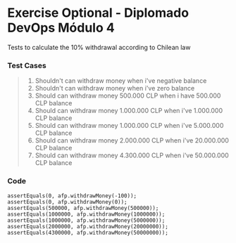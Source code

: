 # Exercise Optional - Diplomado DevOps Módulo 4

Tests to calculate the 10% withdrawal according to Chilean law

### Test Cases

> 1. Shouldn't can withdraw money when i've negative balance
> 2. Shouldn't can withdraw money when i've zero balance
> 3. Should can withdraw money 500.000 CLP when i have 500.000 CLP balance
> 4. Should can withdraw money 1.000.000 CLP when i've 1.000.000 CLP balance
> 5. Should can withdraw money 1.000.000 CLP when i've 5.000.000 CLP balance
> 6. Should can withdraw money 2.000.000 CLP when i've 20.000.000 CLP balance
> 7. Should can withdraw money 4.300.000 CLP when i've 50.000.000 CLP balance

### Code

```
assertEquals(0, afp.withdrawMoney(-100));
assertEquals(0, afp.withdrawMoney(0));
assertEquals(500000, afp.withdrawMoney(500000));
assertEquals(1000000, afp.withdrawMoney(1000000));
assertEquals(1000000, afp.withdrawMoney(5000000));
assertEquals(2000000, afp.withdrawMoney(20000000));
assertEquals(4300000, afp.withdrawMoney(50000000));
```

